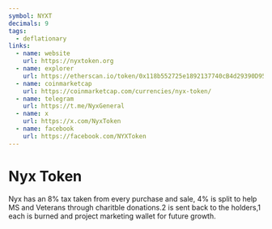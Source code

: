 ```yaml
---
symbol: NYXT
decimals: 9
tags:
  - deflationary
links:
  - name: website
    url: https://nyxtoken.org
  - name: explorer
    url: https://etherscan.io/token/0x118b552725e1892137740cB4d29390D952709639
  - name: coinmarketcap
    url: https://coinmarketcap.com/currencies/nyx-token/
  - name: telegram
    url: https://t.me/NyxGeneral
  - name: x
    url: https://x.com/NyxToken
  - name: facebook
    url: https://facebook.com/NYXToken
---
```


# Nyx Token

Nyx has an 8% tax taken from every purchase and sale, 4% is split to help MS and Veterans through charitble donations.2 is sent back to the holders,1 each is burned and project marketing wallet for future growth.
